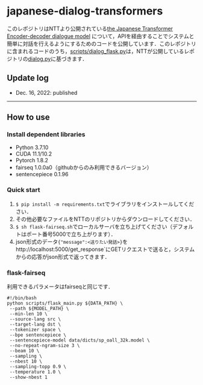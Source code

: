 # japanese-dialog-transformers

このレポジトリはNTTより公開されている[the Japanese Transformer Encoder-decoder dialogue model](https://github.com/nttcslab/japanese-dialog-transformers) について，APIを経由することでシステムと簡単に対話を行えるようにするためのコードを公開しています．このレポジトリに含まれるコードのうち，[scripts/dialog_flask.py](scripts/dialog_flask.py)は，NTTが公開しているレポジトリの[dialog.py](https://github.com/nttcslab/japanese-dialog-transformers/blob/main/scripts/dialog.py)に基づきます．


## Update log

* Dec. 16, 2022: published

---

## How to use  

### Install dependent libraries  
- Python 3.7.10
- CUDA 11.1/10.2  
- Pytorch 1.8.2  
- fairseq 1.0.0a0（githubからのみ利用できるバージョン）  
- sentencepiece 0.1.96  

### Quick start

1. `$ pip install -m requirements.txt`でライブラリをインストールしてください．    
2. その他必要なファイルをNTTのリポジトリからダウンロードしてください．  
3. `$ sh flask-fairseq.sh`でローカルサーバを立ち上げてください（デフォルトはポート番号5000で立ち上がります）．  
4. json形式のデータ`{"message":<送りたい発話>}`をhttp://localhost:5000/get_response`にGETリクエストで送ると，システムからの応答がjson形式で返ってきます．  

### flask-fairseq
利用できるパラメータはfairseqと同じです．

~~~
#!/bin/bash
python scripts/flask_main.py ${DATA_PATH} \
 --path ${MODEL_PATH} \
 --min-len 10 \
 --source-lang src \
 --target-lang dst \
 --tokenizer space \
 --bpe sentencepiece \
 --sentencepiece-model data/dicts/sp_oall_32k.model \
 --no-repeat-ngram-size 3 \
 --beam 10 \
 --sampling \
 --nbest 10 \
 --sampling-topp 0.9 \
 --temperature 1.0 \
 --show-nbest 1
~~~
